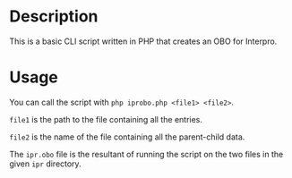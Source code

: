 # Description
This is a basic CLI script written in PHP that creates an OBO for Interpro.

# Usage

You can call the script with `php iprobo.php <file1> <file2>`.

`file1` is the path to the file containing all the entries.

`file2` is the name of the file containing all the parent-child data.

The `ipr.obo` file is the resultant of running the script on the two files in the given `ipr` directory.
